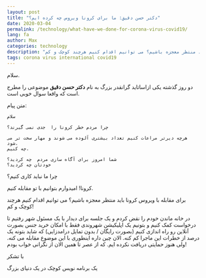 ```yaml
---
layout: post
title: "دکتر حسن دقیق: ما برای کرونا ویروس چه کرده ایم؟"
date: 2020-03-04
permalink: /technology/what-have-we-done-for-corona-virus-covid19/
lang: fa
author: Max
categories: technology
description: "برای مقابله با ویروس کرونا باید منتظر معجزه باشیم؟ می توانیم اقدام کنیم هرچند کوچک و کم!"
tags: corona virus international covid19
---
```


سلام.

دو روز گذشته یکی ازاساتاید گرانقدر بزرگ به نام **دکتر حسن دقیق** موضوعی را مطرح است که واقعا سوال خوبی است.

متن پیام:

```
سلام

چرا مردم خطر کرونا را  جدی نمی گیرند؟

هرچه دیرتر مراعات کنیم تعداد بیشتری آلوده می شوند و مهار سخت تر می شود.
چه کنیم.

شما امروز برای آگاه سازی مردم  چه کردید؟ 
خودتان چه کردید؟
```

چرا ما نباید کاری کنیم؟

کرونا! امیدوارم بتوانیم با تو مقابله کنیم.

برای مقابله با ویروس کرونا باید منتظر معجزه باشیم؟ می توانیم اقدام کنیم هرچند کوچک و کم!

در خانه ماندن خودم را نقض کردم و یک جلسه برای دیدار با یک مسئول شهر رفتیم تا درخواست کمک کنیم و بتونیم یک اپلیکیشن شهروندی فقط با امکان خرید جنس بصورت آنلاین رو راه اندازی کنیم (بصورت رایگان / بدون تمایل درامدزایی) که شاید بتونه یک درصد از خطرات این ماجرا کم کنه. الان چین داره اینطوری با این موضوع مقابله می کنه. ولی هنوز حمایتی دریافت نکرده ایم.
که از عصر تا همین الان از نگرانی خواب بودم!

با تشکر

یک برنامه نویس کوچک در یک دنیای بزرگ
